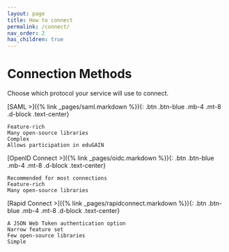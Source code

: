 ```yaml
---
layout: page
title: How to connect
permalink: /connect/
nav_order: 2
has_children: true
---
```

# Connection Methods

Choose which protocol your service will use to connect.

<span class="fs-5">
[SAML >]({% link _pages/saml.markdown %}){: .btn .btn-blue .mb-4 .mt-8 .d-block .text-center}
</span>

    Feature-rich
    Many open-source libraries
    Complex
    Allows participation in eduGAIN


<span class="fs-5">
[OpenID Connect >]({% link _pages/oidc.markdown %}){: .btn .btn-blue .mb-4 .mt-8 .d-block .text-center}
</span>

    Recommended for most connections
    Feature-rich
    Many open-source libraries


<span class="fs-5">
[Rapid Connect >]({% link _pages/rapidconnect.markdown %}){: .btn .btn-blue .mb-4 .mt-8 .d-block .text-center}
</span>

    A JSON Web Token authentication option
    Narrow feature set
    Few open-source libraries
    Simple

